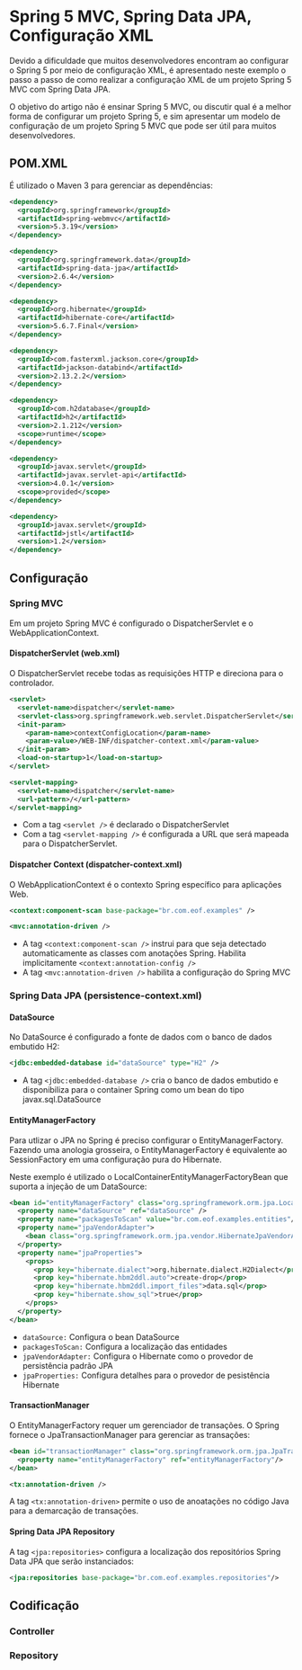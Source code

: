 # Spring 5 MVC, Spring Data JPA, Configuração XML

Devido a dificuldade que muitos desenvolvedores encontram ao configurar o Spring 5 por meio de configuração XML, é apresentado neste exemplo o passo a passo de como realizar a configuração XML de um projeto Spring 5 MVC com Spring Data JPA.

O objetivo do artigo não é ensinar Spring 5 MVC, ou discutir qual é a melhor forma de configurar um projeto Spring 5, e sim apresentar um modelo de configuração de um projeto Spring 5 MVC que pode ser útil para muitos desenvolvedores.

## POM.XML

É utilizado o Maven 3 para gerenciar as dependências: 

```XML
<dependency>
  <groupId>org.springframework</groupId>
  <artifactId>spring-webmvc</artifactId>
  <version>5.3.19</version>
</dependency>

<dependency>
  <groupId>org.springframework.data</groupId>
  <artifactId>spring-data-jpa</artifactId>
  <version>2.6.4</version>
</dependency>

<dependency>
  <groupId>org.hibernate</groupId>
  <artifactId>hibernate-core</artifactId>
  <version>5.6.7.Final</version>
</dependency>

<dependency>
  <groupId>com.fasterxml.jackson.core</groupId>
  <artifactId>jackson-databind</artifactId>
  <version>2.13.2.2</version>
</dependency>

<dependency>
  <groupId>com.h2database</groupId>
  <artifactId>h2</artifactId>
  <version>2.1.212</version>
  <scope>runtime</scope>
</dependency>

<dependency>
  <groupId>javax.servlet</groupId>
  <artifactId>javax.servlet-api</artifactId>
  <version>4.0.1</version>
  <scope>provided</scope>
</dependency>

<dependency>
  <groupId>javax.servlet</groupId>
  <artifactId>jstl</artifactId>
  <version>1.2</version>
</dependency>
```
## Configuração
### Spring MVC

Em um projeto Spring MVC é configurado o DispatcherServlet e o WebApplicationContext.   

#### DispatcherServlet (web.xml)

O DispatcherServlet recebe todas as requisições HTTP e direciona para o controlador.  

```XML
<servlet>
  <servlet-name>dispatcher</servlet-name>
  <servlet-class>org.springframework.web.servlet.DispatcherServlet</servlet-class>
  <init-param>
    <param-name>contextConfigLocation</param-name>
    <param-value>/WEB-INF/dispatcher-context.xml</param-value>
  </init-param>
  <load-on-startup>1</load-on-startup>
</servlet>

<servlet-mapping>
  <servlet-name>dispatcher</servlet-name>
  <url-pattern>/</url-pattern>
</servlet-mapping>
```
* Com a tag `<servlet />` é declarado o DispatcherServlet
* Com a tag `<servlet-mapping />` é configurada a URL que será mapeada para o DispatcherServlet. 

#### Dispatcher Context (dispatcher-context.xml)

O WebApplicationContext é o contexto Spring específico para aplicações Web.

```XML
<context:component-scan base-package="br.com.eof.examples" />

<mvc:annotation-driven />
```

* A tag `<context:component-scan />` instrui para que seja detectado automaticamente as classes com anotações Spring. Habilita implicitamente `<context:annotation-config />` 
* A tag `<mvc:annotation-driven />` habilita a configuração do Spring MVC

### Spring Data JPA (persistence-context.xml)

#### DataSource

No DataSource é configurado a fonte de dados com o banco de dados embutido H2: 

```XML
<jdbc:embedded-database id="dataSource" type="H2" />
```

* A tag `<jdbc:embedded-database />` cria o banco de dados embutido e disponibiliza para o container Spring como um bean do tipo javax.sql.DataSource 

#### EntityManagerFactory

Para utlizar o JPA no Spring é preciso configurar o EntityManagerFactory. Fazendo uma anologia grosseira, o EntityManagerFactory é equivalente ao SessionFactory em uma configuração pura do Hibernate.

Neste exemplo é utilizado o LocalContainerEntityManagerFactoryBean que suporta a injeção de um DataSource:

```XML
<bean id="entityManagerFactory" class="org.springframework.orm.jpa.LocalContainerEntityManagerFactoryBean">
  <property name="dataSource" ref="dataSource" />
  <property name="packagesToScan" value="br.com.eof.examples.entities"/>
  <property name="jpaVendorAdapter">
    <bean class="org.springframework.orm.jpa.vendor.HibernateJpaVendorAdapter"/>
  </property>
  <property name="jpaProperties">
    <props>
      <prop key="hibernate.dialect">org.hibernate.dialect.H2Dialect</prop>
      <prop key="hibernate.hbm2ddl.auto">create-drop</prop>
      <prop key="hibernate.hbm2ddl.import_files">data.sql</prop>
      <prop key="hibernate.show_sql">true</prop>
    </props>
  </property>
</bean>
```
* `dataSource:` Configura o bean DataSource
* `packagesToScan:` Configura a localização das entidades 
* `jpaVendorAdapter:` Configura o Hibernate como o provedor de persistência padrão JPA
* `jpaProperties:` Configura detalhes para o provedor de pesistência Hibernate

#### TransactionManager

O EntityManagerFactory requer um gerenciador de transações. O Spring fornece o JpaTransactionManager para gerenciar as transações:

```XML
<bean id="transactionManager" class="org.springframework.orm.jpa.JpaTransactionManager">
  <property name="entityManagerFactory" ref="entityManagerFactory"/>
</bean>

<tx:annotation-driven />
```
A tag `<tx:annotation-driven>` permite o uso de anoatações no código Java para  a demarcação de transações.

#### Spring Data JPA Repository

A tag `<jpa:repositories>` configura a localização dos repositórios Spring Data JPA que serão instanciados:

```XML
<jpa:repositories base-package="br.com.eof.examples.repositories"/>
```
## Codificação

### Controller

### Repository


